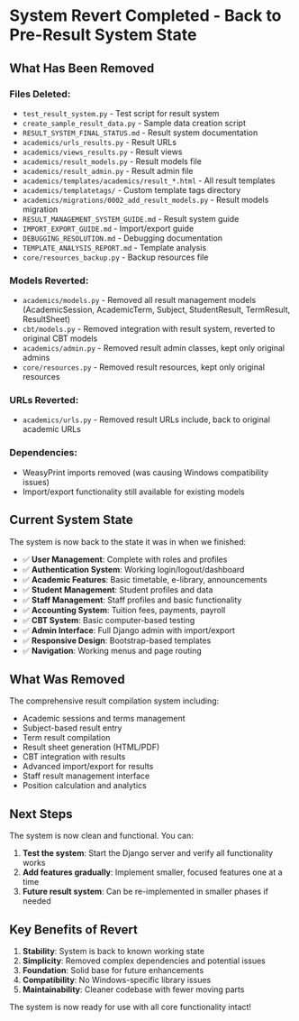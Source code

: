 # System Revert Completed - Back to Pre-Result System State

## What Has Been Removed

### Files Deleted:
- `test_result_system.py` - Test script for result system
- `create_sample_result_data.py` - Sample data creation script
- `RESULT_SYSTEM_FINAL_STATUS.md` - Result system documentation
- `academics/urls_results.py` - Result URLs
- `academics/views_results.py` - Result views
- `academics/result_models.py` - Result models file
- `academics/result_admin.py` - Result admin file
- `academics/templates/academics/result_*.html` - All result templates
- `academics/templatetags/` - Custom template tags directory
- `academics/migrations/0002_add_result_models.py` - Result models migration
- `RESULT_MANAGEMENT_SYSTEM_GUIDE.md` - Result system guide
- `IMPORT_EXPORT_GUIDE.md` - Import/export guide
- `DEBUGGING_RESOLUTION.md` - Debugging documentation
- `TEMPLATE_ANALYSIS_REPORT.md` - Template analysis
- `core/resources_backup.py` - Backup resources file

### Models Reverted:
- `academics/models.py` - Removed all result management models (AcademicSession, AcademicTerm, Subject, StudentResult, TermResult, ResultSheet)
- `cbt/models.py` - Removed integration with result system, reverted to original CBT models
- `academics/admin.py` - Removed result admin classes, kept only original admins
- `core/resources.py` - Removed result resources, kept only original resources

### URLs Reverted:
- `academics/urls.py` - Removed result URLs include, back to original academic URLs

### Dependencies:
- WeasyPrint imports removed (was causing Windows compatibility issues)
- Import/export functionality still available for existing models

## Current System State

The system is now back to the state it was in when we finished:
- ✅ **User Management**: Complete with roles and profiles
- ✅ **Authentication System**: Working login/logout/dashboard
- ✅ **Academic Features**: Basic timetable, e-library, announcements
- ✅ **Student Management**: Student profiles and data
- ✅ **Staff Management**: Staff profiles and basic functionality
- ✅ **Accounting System**: Tuition fees, payments, payroll
- ✅ **CBT System**: Basic computer-based testing
- ✅ **Admin Interface**: Full Django admin with import/export
- ✅ **Responsive Design**: Bootstrap-based templates
- ✅ **Navigation**: Working menus and page routing

## What Was Removed

The comprehensive result compilation system including:
- Academic sessions and terms management
- Subject-based result entry
- Term result compilation
- Result sheet generation (HTML/PDF)
- CBT integration with results
- Advanced import/export for results
- Staff result management interface
- Position calculation and analytics

## Next Steps

The system is now clean and functional. You can:

1. **Test the system**: Start the Django server and verify all functionality works
2. **Add features gradually**: Implement smaller, focused features one at a time
3. **Future result system**: Can be re-implemented in smaller phases if needed

## Key Benefits of Revert

1. **Stability**: System is back to known working state
2. **Simplicity**: Removed complex dependencies and potential issues
3. **Foundation**: Solid base for future enhancements
4. **Compatibility**: No Windows-specific library issues
5. **Maintainability**: Cleaner codebase with fewer moving parts

The system is now ready for use with all core functionality intact!
